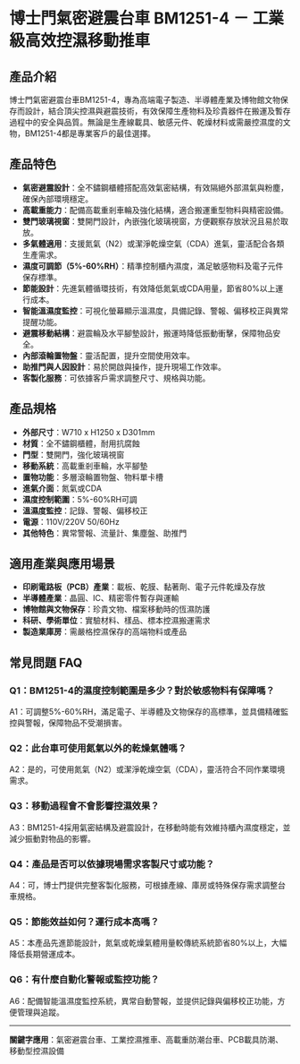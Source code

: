 # 博士門氣密避震台車 BM1251-4 － 工業級高效控濕移動推車

## 產品介紹

博士門氣密避震台車BM1251-4，專為高端電子製造、半導體產業及博物館文物保存而設計，結合頂尖控濕與避震技術，有效保障生產物料及珍貴器件在搬運及暫存過程中的安全與品質。無論是生產線載具、敏感元件、乾燥材料或需嚴控濕度的文物，BM1251-4都是專業客戶的最佳選擇。

## 產品特色

- **氣密避震設計**：全不鏽鋼櫃體搭配高效氣密結構，有效隔絕外部濕氣與粉塵，確保內部環境穩定。
- **高載重能力**：配備高載重剎車輪及強化結構，適合搬運重型物料與精密設備。
- **雙門玻璃視窗**：雙開門設計，內嵌強化玻璃視窗，方便觀察存放狀況且易於取放。
- **多氣體適用**：支援氮氣（N2）或潔淨乾燥空氣（CDA）進氣，靈活配合各類生產需求。
- **濕度可調節（5%-60%RH）**：精準控制櫃內濕度，滿足敏感物料及電子元件保存標準。
- **節能設計**：先進氣體循環技術，有效降低氮氣或CDA用量，節省80%以上運行成本。
- **智能溫濕度監控**：可視化螢幕顯示溫濕度，具備記錄、警報、偏移校正與異常提醒功能。
- **避震移動結構**：避震輪及水平腳墊設計，搬運時降低振動衝擊，保障物品安全。
- **內部滾輪置物盤**：靈活配置，提升空間使用效率。
- **助推門與人因設計**：易於開啟與操作，提升現場工作效率。
- **客製化服務**：可依據客戶需求調整尺寸、規格與功能。

## 產品規格

- **外部尺寸**：W710 x H1250 x D301mm
- **材質**：全不鏽鋼櫃體，耐用抗腐蝕
- **門型**：雙開門，強化玻璃視窗
- **移動系統**：高載重剎車輪，水平腳墊
- **置物功能**：多層滾輪置物盤、物料單卡槽
- **進氣介面**：氮氣或CDA
- **濕度控制範圍**：5%-60%RH可調
- **溫濕度監控**：記錄、警報、偏移校正
- **電源**：110V/220V 50/60Hz
- **其他特色**：異常警報、流量計、集塵盤、助推門

## 適用產業與應用場景

- **印刷電路板（PCB）產業**：載板、乾膜、黏著劑、電子元件乾燥及存放
- **半導體產業**：晶圓、IC、精密零件暫存與運輸
- **博物館與文物保存**：珍貴文物、檔案移動時的恆濕防護
- **科研、學術單位**：實驗材料、樣品、標本控濕搬運需求
- **製造業庫房**：需嚴格控濕保存的高端物料或產品

## 常見問題 FAQ

### Q1：BM1251-4的濕度控制範圍是多少？對於敏感物料有保障嗎？
A1：可調整5%-60%RH，滿足電子、半導體及文物保存的高標準，並具備精確監控與警報，保障物品不受潮損害。

### Q2：此台車可使用氮氣以外的乾燥氣體嗎？
A2：是的，可使用氮氣（N2）或潔淨乾燥空氣（CDA），靈活符合不同作業環境需求。

### Q3：移動過程會不會影響控濕效果？
A3：BM1251-4採用氣密結構及避震設計，在移動時能有效維持櫃內濕度穩定，並減少振動對物品的影響。

### Q4：產品是否可以依據現場需求客製尺寸或功能？
A4：可，博士門提供完整客製化服務，可根據產線、庫房或特殊保存需求調整台車規格。

### Q5：節能效益如何？運行成本高嗎？
A5：本產品先進節能設計，氮氣或乾燥氣體用量較傳統系統節省80%以上，大幅降低長期營運成本。

### Q6：有什麼自動化警報或監控功能？
A6：配備智能溫濕度監控系統，異常自動警報，並提供記錄與偏移校正功能，方便管理與追蹤。

---

**關鍵字應用**：氣密避震台車、工業控濕推車、高載重防潮台車、PCB載具防潮、移動型控濕設備